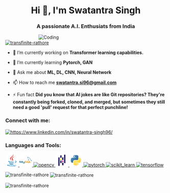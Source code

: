 <h1 align="center">Hi 👋, I'm Swatantra Singh</h1>
<h3 align="center">A passionate A.I. Enthusiats from India</h3>
<img align="right" alt="Coding" width="400" src="https://media.tenor.com/whgQwNlVvNkAAAAi/xero-code.gif">

<p align="left"> <a href="https://github.com/ryo-ma/github-profile-trophy"><img src="https://github-profile-trophy.vercel.app/?username=transfinite-rathore" alt="transfinite-rathore" /></a> </p>

- 🔭 I’m currently working on **Transformer learning capabilities.**

- 🌱 I’m currently learning **Pytorch, GAN**

- 💬 Ask me about **ML, DL, CNN, Neural Network**

- 📫 How to reach me **swatantra.si96@gmail.com**

- ⚡ Fun fact **Did you know that AI jokes are like Git repositories? They're constantly being forked, cloned, and merged, but sometimes they still need a good 'pull' request for that perfect punchline!**

<h3 align="left">Connect with me:</h3>
<p align="left">
<a href="https://linkedin.com/in/https://www.linkedin.com/in/swatantra-singh96/" target="blank"><img align="center" src="https://raw.githubusercontent.com/rahuldkjain/github-profile-readme-generator/master/src/images/icons/Social/linked-in-alt.svg" alt="https://www.linkedin.com/in/swatantra-singh96/" height="30" width="40" /></a>
</p>

<h3 align="left">Languages and Tools:</h3>
<p align="left"> <a href="https://www.java.com" target="_blank" rel="noreferrer"> <img src="https://raw.githubusercontent.com/devicons/devicon/master/icons/java/java-original.svg" alt="java" width="40" height="40"/> </a> <a href="https://www.mysql.com/" target="_blank" rel="noreferrer"> <img src="https://raw.githubusercontent.com/devicons/devicon/master/icons/mysql/mysql-original-wordmark.svg" alt="mysql" width="40" height="40"/> </a> <a href="https://opencv.org/" target="_blank" rel="noreferrer"> <img src="https://www.vectorlogo.zone/logos/opencv/opencv-icon.svg" alt="opencv" width="40" height="40"/> </a> <a href="https://pandas.pydata.org/" target="_blank" rel="noreferrer"> <img src="https://raw.githubusercontent.com/devicons/devicon/2ae2a900d2f041da66e950e4d48052658d850630/icons/pandas/pandas-original.svg" alt="pandas" width="40" height="40"/> </a> <a href="https://www.python.org" target="_blank" rel="noreferrer"> <img src="https://raw.githubusercontent.com/devicons/devicon/master/icons/python/python-original.svg" alt="python" width="40" height="40"/> </a> <a href="https://pytorch.org/" target="_blank" rel="noreferrer"> <img src="https://www.vectorlogo.zone/logos/pytorch/pytorch-icon.svg" alt="pytorch" width="40" height="40"/> </a> <a href="https://scikit-learn.org/" target="_blank" rel="noreferrer"> <img src="https://upload.wikimedia.org/wikipedia/commons/0/05/Scikit_learn_logo_small.svg" alt="scikit_learn" width="40" height="40"/> </a> <a href="https://www.tensorflow.org" target="_blank" rel="noreferrer"> <img src="https://www.vectorlogo.zone/logos/tensorflow/tensorflow-icon.svg" alt="tensorflow" width="40" height="40"/> </a> </p>

<p><img align="left" src="https://github-readme-stats.vercel.app/api/top-langs?username=transfinite-rathore&show_icons=true&locale=en&layout=compact" alt="transfinite-rathore" /></p>

<p>&nbsp;<img align="center" src="https://github-readme-stats.vercel.app/api?username=transfinite-rathore&show_icons=true&locale=en" alt="transfinite-rathore" /></p>

<p><img align="center" src="https://github-readme-streak-stats.herokuapp.com/?user=transfinite-rathore&" alt="transfinite-rathore" /></p>

